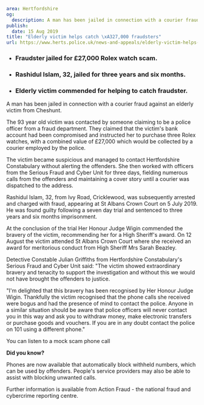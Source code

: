 ```yaml
area: Hertfordshire
og:
  description: A man has been jailed in connection with a courier fraud against an elderly victim from Cheshunt.
publish:
  date: 15 Aug 2019
title: "Elderly victim helps catch \xA327,000 fraudsters"
url: https://www.herts.police.uk/news-and-appeals/elderly-victim-helps-catch-27000-fraudsters-0539k
```

* ### Fraudster jailed for £27,000 Rolex watch scam.

 * ### Rashidul Islam, 32, jailed for three years and six months.

 * ### Elderly victim commended for helping to catch fraudster.

A man has been jailed in connection with a courier fraud against an elderly victim from Cheshunt.

The 93 year old victim was contacted by someone claiming to be a police officer from a fraud department. They claimed that the victim's bank account had been compromised and instructed her to purchase three Rolex watches, with a combined value of £27,000 which would be collected by a courier employed by the police.

The victim became suspicious and managed to contact Hertfordshire Constabulary without alerting the offenders. She then worked with officers from the Serious Fraud and Cyber Unit for three days, fielding numerous calls from the offenders and maintaining a cover story until a courier was dispatched to the address.

Rashidul Islam, 32, from Ivy Road, Cricklewood, was subsequently arrested and charged with fraud, appearing at St Albans Crown Court on 5 July 2019. He was found guilty following a seven day trial and sentenced to three years and six months imprisonment.

At the conclusion of the trial Her Honour Judge Wigin commended the bravery of the victim, recommending her for a High Sheriff's award. On 12 August the victim attended St Albans Crown Court where she received an award for meritorious conduct from High Sheriff Mrs Sarah Beazley.

Detective Constable Julian Griffiths from Hertfordshire Constabulary's Serious Fraud and Cyber Unit said: "The victim showed extraordinary bravery and tenacity to support the investigation and without this we would not have brought the offenders to justice.

"I'm delighted that this bravery has been recognised by Her Honour Judge Wigin. Thankfully the victim recognised that the phone calls she received were bogus and had the presence of mind to contact the police. Anyone in a similar situation should be aware that police officers will never contact you in this way and ask you to withdraw money, make electronic transfers or purchase goods and vouchers. If you are in any doubt contact the police on 101 using a different phone."

You can listen to a mock scam phone call

**Did you know?**

Phones are now available that automatically block withheld numbers, which can be used by offenders. People's service providers may also be able to assist with blocking unwanted calls.

Further information is available from Action Fraud - the national fraud and cybercrime reporting centre.
